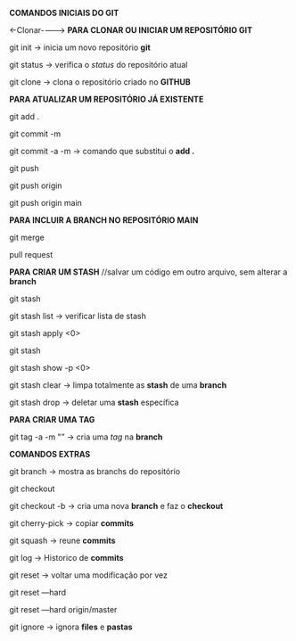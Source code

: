 **COMANDOS INICIAIS DO GIT**


<-Clonar---->
**PARA CLONAR OU INICIAR UM REPOSITÓRIO GIT**

git init -> inicia um novo repositório **git**

git status -> verifica o *status* do repositório atual

git clone <url> -> clona o repositório criado no **GITHUB**


**PARA ATUALIZAR UM REPOSITÓRIO JÁ EXISTENTE**

git add .

git commit -m <mensagem>

git commit -a -m <mensagem> -> comando que substitui o **add .**

git push

git push origin <branchname>

git push origin main


**PARA INCLUIR A BRANCH NO REPOSITÓRIO MAIN**

git merge

pull request


**PARA CRIAR UM STASH** //salvar um código em outro arquivo, sem alterar a **branch**

git stash

git stash list -> verificar lista de stash

git stash apply <0>

git stash <nome>

git stash show -p <0>

git stash clear -> limpa totalmente as **stash** de uma **branch**

git stash drop <nome> -> deletar uma **stash** específica


**PARA CRIAR UMA TAG**

git tag -a <nomedatag> -m "<msg>” -> cria uma _tag_ na **branch**


**COMANDOS EXTRAS**

git branch -> mostra as branchs do repositório

git checkout

git checkout -b <branchname> -> cria uma nova **branch** e faz o **checkout**

git cherry-pick -> copiar **commits**

git squash -> reune **commits**

git log -> Historico de **commits**

git reset -> voltar uma modificação por vez

git reset —hard <commit>

git reset —hard origin/master

git ignore -> ignora **files** e **pastas**

